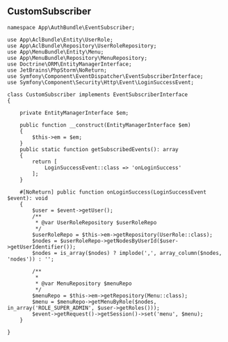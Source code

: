 ## CustomSubscriber

	namespace App\AuthBundle\EventSubscriber;
	
	use App\AclBundle\Entity\UserRole;
	use App\AclBundle\Repository\UserRoleRepository;
	use App\MenuBundle\Entity\Menu;
	use App\MenuBundle\Repository\MenuRepository;
	use Doctrine\ORM\EntityManagerInterface;
	use JetBrains\PhpStorm\NoReturn;
	use Symfony\Component\EventDispatcher\EventSubscriberInterface;
	use Symfony\Component\Security\Http\Event\LoginSuccessEvent;
	
	class CustomSubscriber implements EventSubscriberInterface
	{
	
	    private EntityManagerInterface $em;
	
	    public function __construct(EntityManagerInterface $em)
	    {
	        $this->em = $em;
	    }
	    public static function getSubscribedEvents(): array
	    {
	        return [
	            LoginSuccessEvent::class => 'onLoginSuccess'
	        ];
	    }
	
	    #[NoReturn] public function onLoginSuccess(LoginSuccessEvent $event): void
	    {
	        $user = $event->getUser();
	        /**
	         * @var UserRoleRepository $userRoleRepo
	         */
	        $userRoleRepo = $this->em->getRepository(UserRole::class);
	        $nodes = $userRoleRepo->getNodesByUserId($user->getUserIdentifier());
	        $nodes = is_array($nodes) ? implode(',', array_column($nodes, 'nodes')) : '';
	
	        /**
	         *
	         * @var MenuRepository $menuRepo
	         */
	        $menuRepo = $this->em->getRepository(Menu::class);
	        $menu = $menuRepo->getMenuByRole($nodes, in_array('ROLE_SUPER_ADMIN', $user->getRoles()));
	        $event->getRequest()->getSession()->set('menu', $menu);
	    }
	
	}
